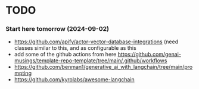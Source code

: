# TODO

### Start here tomorrow (2024-09-02)

- https://github.com/apify/actor-vector-database-integrations (need classes similar to this, and as configurable as this
- add some of the github actions from here https://github.com/genai-musings/template-repo-template/tree/main/.github/workflows
- https://github.com/benman1/generative_ai_with_langchain/tree/main/prompting
- https://github.com/kyrolabs/awesome-langchain
